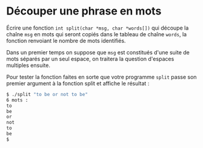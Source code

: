 # Découper une phrase en mots

Écrire une fonction `int split(char *msg, char *words[])` qui
découpe la chaîne `msg` en mots qui seront copiés dans le
tableau de chaîne `words`, la fonction renvoiant le nombre
de mots identifiés.

Dans un premier temps on suppose que `msg` est constitués
d'une suite de mots séparés par un seul espace, on traitera
la question d'espaces multiples ensuite.

Pour tester la fonction faites en sorte que votre programme
`split` passe son premier argument à la fonction split et
affiche le résultat :

~~~~Bash
$ ./split "to be or not to be"
6 mots :
to
be
or
not
to
be
$
~~~~
        